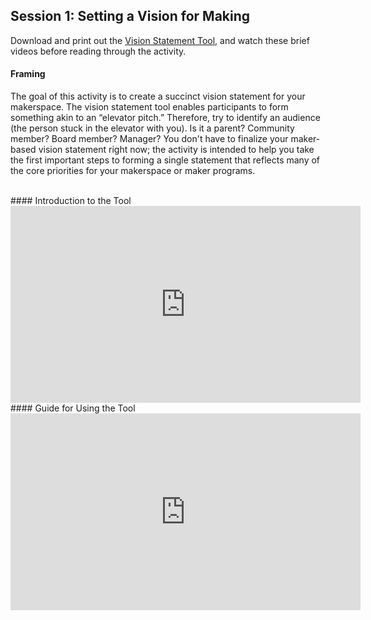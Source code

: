 ## Session 1: Setting a Vision for Making 

Download and print out the [Vision Statement Tool](https://github.com/p2pu/makingandlearning/raw/gh-pages/modules/tools/Vision-Statement-Tool.pdf), and watch these brief videos before reading through the activity. 

#### Framing

The goal of this activity is to create a succinct vision statement for your makerspace. The vision statement tool enables participants to form something akin to an “elevator pitch.” Therefore, try to identify an audience (the person stuck in the elevator with you). Is it a parent? Community member? Board member? Manager? You don't have to finalize your maker-based vision statement right now; the activity is intended to help you take the first important steps to forming a single statement that reflects many of the core priorities for your makerspace or maker programs.  

<br/>
#### Introduction to the Tool
<iframe width="560" height="315" src="https://www.youtube.com/embed/SOtxD7JbDTs" frameborder="0" allowfullscreen></iframe>

<br/>
#### Guide for Using the Tool
<iframe width="560" height="315" src="https://www.youtube.com/embed/Le69uI55abc" frameborder="0" allowfullscreen></iframe>


